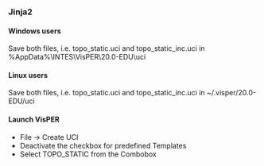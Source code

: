 ### Jinja2

#### Windows users

Save both files, i.e. topo_static.uci and topo_static_inc.uci in %AppData%\INTES\VisPER\20.0-EDU\uci

#### Linux users

Save both files, i.e. topo_static.uci and topo_static_inc.uci in ~/.visper/20.0-EDU/uci

#### Launch VisPER

 * File -> Create UCI
 * Deactivate the checkbox for predefined Templates
 * Select TOPO_STATIC from the Combobox
 
